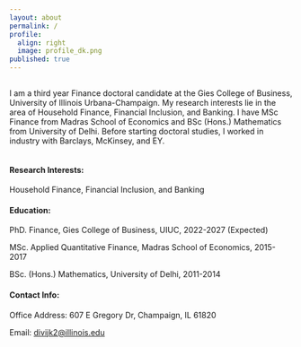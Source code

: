 ```yaml
---
layout: about
permalink: /
profile:
  align: right
  image: profile_dk.png
published: true
---
```

<hr style="line-height: 2px; visibility:hidden;" />

I am a third year Finance doctoral candidate at the Gies College of Business, University of Illinois Urbana-Champaign. 
My research interests lie in the area of Household Finance, Financial Inclusion, and Banking. I have MSc Finance from Madras School of Economics and BSc (Hons.) Mathematics from University of Delhi. Before starting doctoral studies, I worked in industry with Barclays, McKinsey, and EY. 
<hr style="line-height: 4px; visibility:hidden;" />

#### Research Interests:
Household Finance, Financial Inclusion, and Banking

#### Education:
PhD. Finance, Gies College of Business, UIUC, 2022-2027 (Expected)

MSc. Applied Quantitative Finance, Madras School of Economics, 2015-2017

BSc. (Hons.) Mathematics, University of Delhi, 2011-2014

#### Contact Info:
Office Address: 607 E Gregory Dr, Champaign, IL 61820

Email: divijk2@illinois.edu
